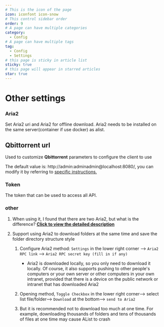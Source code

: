 ```yaml
---
# This is the icon of the page
icon: iconfont icon-snow
# This control sidebar order
order: 9
# A page can have multiple categories
category:
  - Config
# A page can have multiple tags
tag:
  - Config
  - Settings
# this page is sticky in article list
sticky: true
# this page will appear in starred articles
star: true
---
```


# Other settings

### **Aria2**

Set Aria2 uri and Aria2 for offline download. Aria2 needs to be installed on the same server(container if use docker) as alist.



## **Qbittorrent url**

Used to customize **Qbittorrent** parameters to configure the client to use

The default value is: http://admin:adminadmin@localhost:8080/, you can modify it by referring to [specific instructions. ](../guide/advanced/offline-download.md#_2-qbittorrent)



### **Token**

The token that can be used to access all API.



### **other**

1. When using it, I found that there are two Aria2, but what is the difference? [**Click to view the detailed description**](../faq/why.md#what-is-the-difference-between-the-two-aria2)
2. Support using Aria2 to download folders at the same time and save the folder directory structure style

   1. Configure Aria2 method: `Settings` in the lower right corner --> `Aria2 RPC link` --> `Aria2 RPC secret key (fill in if any)`
      - Aria2 is downloaded locally, so you only need to download it locally. Of course, it also supports pushing to other people's computers or your own server or other computers in your own intranet, provided that there is a device on the public network or intranet that has downloaded Aria2
   
   2. Opening method, `Toggle Checkbox` in the lower right corner--> select list file/folder--> `Download` at the bottom--> `send to Aria2`
   
   3. But it is recommended not to download too much at one time. For example, downloading thousands of folders and tens of thousands of files at one time may cause AList to crash